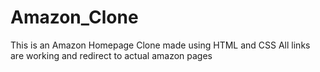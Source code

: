 # Amazon_Clone
This is an Amazon Homepage Clone made using HTML and CSS
All links are working and redirect to actual amazon pages
